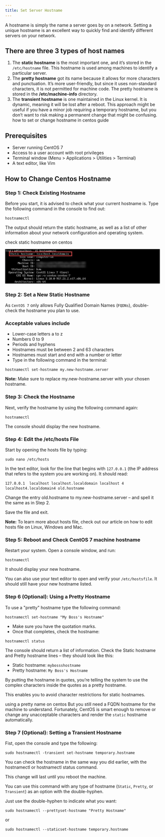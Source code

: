 ```yaml
---
title: Set Server Hostname
---
```

<script type="text/javascript">(function(w,s){var e=document.createElement("script");e.type="text/javascript";e.async=true;e.src="https://cdn.pagesense.io/js/webally/f2527eebee974243853bcd47b32631f4.js";var x=document.getElementsByTagName("script")[0];x.parentNode.insertBefore(e,x);})(window,"script");</script>

A hostname is simply the name a server goes by on a network. Setting a unique hostname is an excellent way to quickly find and identify different servers on your network.

## There are three 3 types of host names

1. The **static hostname** is the most important one, and it’s stored in the `/etc/hostname` file. This hostname is used among machines to identify a particular server.
2. The **pretty hostname** got its name because it allows for more characters and punctuation. It’s more user-friendly, but since it uses non-standard characters, it is not permitted for machine code. The pretty hostname is stored in the **/etc/machine-info** directory.
3. The **transient hostname** is one maintained in the Linux kernel. It is dynamic, meaning it will be lost after a reboot. This approach might be useful if you have a minor job requiring a temporary hostname, but you don’t want to risk making a permanent change that might be confusing.
how to set or change hostname in centos guide

## Prerequisites

- Server running CentOS 7
- Access to a user account with root privileges
- Terminal window (Menu > Applications > Utilities > Terminal)
- A text editor, like Vim

## How to Change Centos Hostname

### Step 1: Check Existing Hostname

Before you start, it is advised to check what your current hostname is. Type the following command in the console to find out:

```shell
hostnamectl
```

The output should return the static hostname, as well as a list of other information about your network configuration and operating system.

check static hostname on centos

![hostname](hostname/static0hostname.jpg)

### Step 2: Set a New Static Hostname

As `CentOS 7` only allows Fully Qualified Domain Names (`FQDNs`), double-check the hostname you plan to use.

### Acceptable values include

- Lower-case letters a to z
- Numbers 0 to 9
- Periods and hyphens
- Hostnames must be between 2 and 63 characters
- Hostnames must start and end with a number or letter
- Type in the following command in the terminal:

```shell
hostnamectl set-hostname my.new-hostname.server
```

**Note:** Make sure to replace my.new-hostname.server with your chosen hostname.

### Step 3: Check the Hostname

Next, verify the hostname by using the following command again:

```shell
hostnamectl
```

The console should display the new hostname.

### Step 4: Edit the /etc/hosts File

Start by opening the hosts file by typing:

```shell
sudo nano /etc/hosts
```

In the text editor, look for the line that begins with `127.0.0.1` (the IP address that refers to the system you are working on). It should read:

```shell
127.0.0.1  localhost localhost.localdomain localhost 4 localhost4.localdomain4 old.hostname
```

Change the entry old.hostname to my.new-hostname.server – and spell it the same as in Step 2.

Save the file and exit.

**Note:** To learn more about hosts file, check out our article on how to edit hosts file on Linux, Windows and Mac.

### Step 5: Reboot and Check CentOS 7 machine hostname

Restart your system. Open a console window, and run:

```shell
hostnamectl
```

It should display your new hostname.

You can also use your text editor to open and verify your `/etc/hostsfile`. It should still have your new hostname listed.

### Step 6 (Optional): Using a Pretty Hostname

To use a "pretty" hostname type the following command:

```shell
hostnamectl set-hostname "My Boss's Hostname"
```

- Make sure you have the quotation marks.
- Once that completes, check the hostname:

```shell
hostnamectl status
```

The console should return a list of information. Check the Static hostname and Pretty hostname lines – they should look like this:

- Static hostname:  `mybossshostname`
- Pretty hostname:  `My Boss's Hostname`

By putting the hostname in quotes, you’re telling the system to use the complex characters inside the quotes as a pretty hostname.

This enables you to avoid character restrictions for static hostnames.

using a pretty name on centos
But you still need a FQDN hostname for the machine to understand. Fortunately, CentOS is smart enough to remove or change any unacceptable characters and render the `static` hostname automatically.

### Step 7 (Optional): Setting a Transient Hostname

Fist, open the console and type the following:

```shell
sudo hostnamectl -transient set-hostname temporary.hostname
```

You can check the hostname in the same way you did earlier, with the hostnamectl or hostnamectl status command.

This change will last until you reboot the machine.

You can use this command with any type of hostname (`Static`, `Pretty`, or `Transient`) as an option with the double-hyphen.

Just use the double-hyphen to indicate what you want:

```shell
sudo hostnamectl --prettyset-hostname "Pretty Hostname"
```

or

```shell
sudo hostnamectl --staticset-hostname temporary.hostname
```
